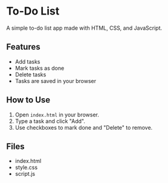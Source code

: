 # To-Do List

A simple to-do list app made with HTML, CSS, and JavaScript.

## Features
- Add tasks
- Mark tasks as done
- Delete tasks
- Tasks are saved in your browser

## How to Use
1. Open `index.html` in your browser.
2. Type a task and click "Add".
3. Use checkboxes to mark done and "Delete" to remove.

## Files
- index.html
- style.css
- script.js
